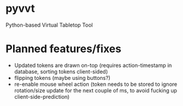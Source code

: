 # pyvvt
Python-based Virtual Tabletop Tool


# Planned features/fixes
- Updated tokens are drawn on-top (requires action-timestamp in database, sorting tokens client-sided)
- flipping tokens (maybe using buttons?)
- re-enable mouse wheel action (token needs to be stored to ignore rotation/size update for the next couple of ms, to avoid fucking up client-side-prediction)

